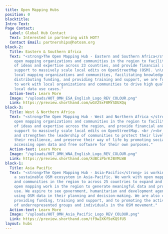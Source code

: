 ```yaml
---
title: Open Mapping Hubs
position: 0
blocktitle: 
Intro Text: 
Page Contact:
  Label: Global Hub Contact
  Text: Interested in partnering with HOT?
  Contact Email: partnerships@hotosm.org
block-2:
  Title: Eastern & Southern Africa
  Text: "<strong>The Open Mapping Hub - Eastern and Southern Africa</strong> engages
    open mapping organizations and communities in the region to facilitate exchange
    of ideas and expertise across 23 countries, and provide financial and technical
    support to massively scale local edits on OpenStreetMap (OSM). \n\nBy prioritizing
    local mapping organizations and communities, facilitating knowledge exchange,
    distributing funding, and providing training and support, we are focusing efforts
    to work with local organizations and communities to drive high quality, ethical,
    local data use cases."
  Action-text: Learn More
  Image: "/uploads/HOT_OMH_ESA_English_Logo_REV_COLOUR.png"
  Link: https://preview.shorthand.com/wGV25xF0MYSDUXQq
block-3:
  Title: West & Northern Africa
  Text: "<strong>The Open Mapping Hub - West and Northern Africa </strong> engages
    open mapping organizations and communities in the region to facilitate the exchange
    of ideas and expertise across the region, and provide financial and technical
    support to massively scale local edits on OpenStreetMap. <br /><br /> We stimulate
    and strengthen the leadership of communities to protect their livelihoods, improve
    their resilience, and preserve their way of life by promoting social justice in
    accessing open data and free software for their own purposes."
  Action-text: Learn More
  Image: "/uploads/HOT_OMH_WNA_English_Logo_REV_COLOUR.png"
  Link: https://preview.shorthand.com/XdBCiPbrKJBVMLWB
block-1:
  Title: Asia Pacific
  Text: "<strong>The Open Mapping Hub - Asia-Pacific</strong> is working to create
    a sustainable OSM ecosystem in Asia-Pacific. We work with open mapping organizations
    and communities in the region to across 25 countries to expand and deepen the
    open mapping work in the region to generate meaningful data and promote its effective
    use. We aspire to see government, humanitarian and development agencies commonly
    using OSM data in their planning and decision-making. We are also committed to
    providing funding, training and support, and to promoting the active participation
    of underrepresented groups and individuals in the OSM movement."
  Action-text: Learn More
  Image: "/uploads/HOT_OMH_Asia_Pacific_Logo_REV_COLOUR.png"
  Link: https://preview.shorthand.com/tf9w2XKf5eKQSfU5
layout: hubs
---
```



